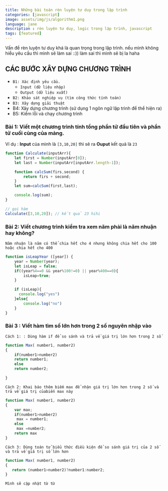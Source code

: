```yaml
---
title: Những bài toán rèn luyện tư duy trong lập trình
categories: [javascript]
image: assets/img/js/algorithm1.png
language: jane
description : rèn luyện tư duy, logic trong lập trình, javascript 
tags: [featured]
---
```


Vấn đề rèn luyện tư duy khá là quan trọng trong lập trình. nếu mình không hiểu yêu cầu thì mình sẽ làm sai ::)) làm sai thì mình sẽ bị la haha

## CÁC BƯỚC XÂY DỰNG CHƯƠNG TRÌNH

- `B1: Xác định yêu cầu.`
  + `Input (dữ liệu nhập)`
  + `Output (dữ liệu xuất)`
- `B2: Khảo sát nghiệp vụ (tìm công thức tính toán)`
- `B3: Xây dựng giải thuật`
- B4: Xây dựng chương trình (sử dụng 1 ngôn ngữ lập trình để thể hiện ra)
- B5: Kiểm lỗi và chạy chương trình

### Bài 1: Viết một chương trình tính tổng phần tử đầu tiên và phần tử cuối cùng của mảng.

Ví dụ : **Input** của mình là `[3,10,20]` thì sẽ ra **Ouput** kết quả là  `23`

```js
function Calculate(inputArr){
    let first = Number(inputArr[0]);
    let last = Number(inputArr[inputArr.length-1]);

    function calcSum(firs,second) {
        return firs + second;
    }
    let sum=calcSum(first,last);

    console.log(sum);
}

// gọi hàm
Calculate([3,10,20]); // kết quả 23 hihi
```

### Bài 2: Viết chương trình kiểm tra xem năm phải là năm nhuận hay không?
`Năm nhuận là năm có thể chia hết cho 4 nhưng không chia hết cho 100 hoặc chia hết cho 400`

```js
function isLeapYear ([year]) {
    year = Number(year);
    let isLeap = false;
    if((year%4==0 && year%100!=0) || year%400==0){
        isLeap=true;
    }

    if (isLeap){
      console.log("yes")
    }else{
        console.log("no")
    }
}
```
### Bài 3 : Viết hàm tìm số lớn hơn trong 2 số nguyên nhập vào

`Cách 1: : Dùng hàm if để so sánh và trả về giá trị lớn hơn trong 2 số`
```js
function Max( number1, number2)
{
    if(number1>number2)
    return number1;
    else
    return number2;

}
```
`Cách 2: Khai báo thêm biếm max để nhận giá trị lớn hơn trong 2 số và trả về giá trị củabiến max này`

```js
function Max( number1, number2)
{
    var max;
    if(number1>number2)
     max = number1;
    else
     max =number2;
    return max
}
```
`Cách 3: Dùng toán tử biểu thức điều kiện để so sánh giá trị của 2 số và trả về giá trị số lớn hơn`

```js
function Max( number1, number2)
{
   return (number1>number2)?number1:number2;
}
```
`Mình sẽ cập nhật từ từ`
